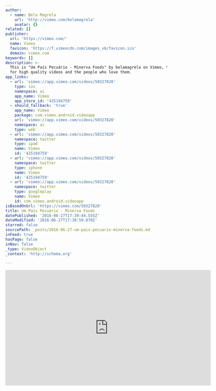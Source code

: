 ```yaml
---
author:
  - name: Bela Magrela
    url: 'http://vimeo.com/belamagrela'
    avatar: {}
related: []
publisher:
  url: 'https://vimeo.com/'
  name: Vimeo
  favicon: 'https://f.vimeocdn.com/images_v6/favicon.ico'
  domain: vimeo.com
keywords: []
description: >-
  This is "Um País Pecuário - Minerva Foods" by belamagrela on Vimeo, the home
  for high quality videos and the people who love them.
app_links:
  - url: 'vimeo://app.vimeo.com/videos/50327820'
    type: ios
    namespace: ai
    app_name: Vimeo
    app_store_id: '425194759'
  - should_fallback: 'true'
    app_name: Vimeo
    package: com.vimeo.android.videoapp
    url: 'vimeo://app.vimeo.com/videos/50327820'
    namespace: ai
    type: web
  - url: 'vimeo://app.vimeo.com/videos/50327820'
    namespace: twitter
    type: ipad
    name: Vimeo
    id: '425194759'
  - url: 'vimeo://app.vimeo.com/videos/50327820'
    namespace: twitter
    type: iphone
    name: Vimeo
    id: '425194759'
  - url: 'vimeo://app.vimeo.com/videos/50327820'
    namespace: twitter
    type: googleplay
    name: Vimeo
    id: com.vimeo.android.videoapp
isBasedOnUrl: 'https://vimeo.com/50327820'
title: Um País Pecuário - Minerva Foods
datePublished: '2016-06-27T17:39:44.555Z'
dateModified: '2016-06-27T17:38:59.070Z'
starred: false
sourcePath: _posts/2016-06-27-um-pais-pecuario-minerva-foods.md
inFeed: true
hasPage: false
inNav: false
_type: VideoObject
_context: 'http://schema.org'

---
```

<iframe src="https://cdn.embedly.com/widgets/media.html?src=https%3A%2F%2Fplayer.vimeo.com%2Fvideo%2F50327820&amp;url=https%3A%2F%2Fvimeo.com%2F50327820&amp;image=http%3A%2F%2Fi.vimeocdn.com%2Fvideo%2F462354790_640.jpg&amp;key=b7d04c9b404c499eba89ee7072e1c4f7&amp;type=text%2Fhtml&amp;schema=vimeo" width="640" height="360" scrolling="no" frameborder="0" allowfullscreen="" style=""></iframe>